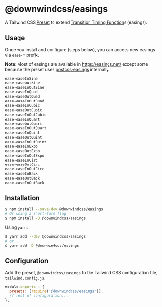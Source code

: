 # @downwindcss/easings

A Tailwind CSS [Preset](https://tailwindcss.com/docs/presets) to extend [Transition Timing Function](https://tailwindcss.com/docs/transition-timing-function)s (easings).

## Usage

Once you install and configure (steps below), you can access new easings via `ease-*` prefix.

**Note**: Most of easings are available in https://easings.net/ except some because the preset uses [postcss-easings](https://github.com/postcss/postcss-easings) internally.

```css
ease-easeInSine
ease-easeOutSine
ease-easeInOutSine
ease-easeInQuad
ease-easeOutQuad
ease-easeInOutQuad
ease-easeInCubic
ease-easeOutCubic
ease-easeInOutCubic
ease-easeInQuart
ease-easeOutQuart
ease-easeInOutQuart
ease-easeInQuint
ease-easeOutQuint
ease-easeInOutQuint
ease-easeInExpo
ease-easeOutExpo
ease-easeInOutExpo
ease-easeInCirc
ease-easeOutCirc
ease-easeInOutCirc
ease-easeInBack
ease-easeOutBack
ease-easeInOutBack
```

## Installation

```bash
$ npm install --save-dev @downwindcss/easings
# Or using a short-form flag
$ npm install -D @downwindcss/easings
```

Using `yarn`.

```bash
$ yarn add --dev @downwindcss/easings
# or
$ yarn add -D @downwindcss/easings
```

## Configuration

Add the preset, `@downwindcss/easings` to the Tailwind CSS configuration file, `tailwind.config.js`.

```js
module.exports = {
  presets: [require('@downwindcss/easings')],
  // rest of configuration...
};
```
